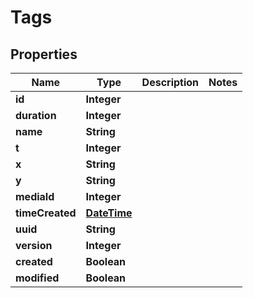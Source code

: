 
# Tags

## Properties
Name | Type | Description | Notes
------------ | ------------- | ------------- | -------------
**id** | **Integer** |  | 
**duration** | **Integer** |  | 
**name** | **String** |  | 
**t** | **Integer** |  | 
**x** | **String** |  | 
**y** | **String** |  | 
**mediaId** | **Integer** |  | 
**timeCreated** | [**DateTime**](DateTime.md) |  | 
**uuid** | **String** |  | 
**version** | **Integer** |  | 
**created** | **Boolean** |  | 
**modified** | **Boolean** |  | 



